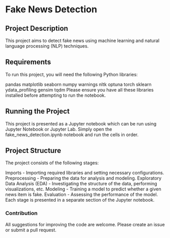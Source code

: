 # Fake News Detection
## Project Description
This project aims to detect fake news using machine learning and natural language processing (NLP) techniques.

## Requirements
To run this project, you will need the following Python libraries:

pandas
matplotlib
seaborn
numpy
warnings
nltk
optuna
torch
sklearn
ydata_profiling
gensim
tqdm
Please ensure you have all these libraries installed before attempting to run the notebook.

## Running the Project
This project is presented as a Jupyter notebook which can be run using Jupyter Notebook or Jupyter Lab. Simply open the fake_news_detection.ipynb notebook and run the cells in order.

## Project Structure
The project consists of the following stages:

Imports - Importing required libraries and setting necessary configurations.
Preprocessing - Preparing the data for analysis and modeling.
Exploratory Data Analysis (EDA) - Investigating the structure of the data, performing visualizations, etc.
Modeling - Training a model to predict whether a given news item is fake.
Evaluation - Assessing the performance of the model.
Each stage is presented in a separate section of the Jupyter notebook.

### Contribution
All suggestions for improving the code are welcome. Please create an issue or submit a pull request.
